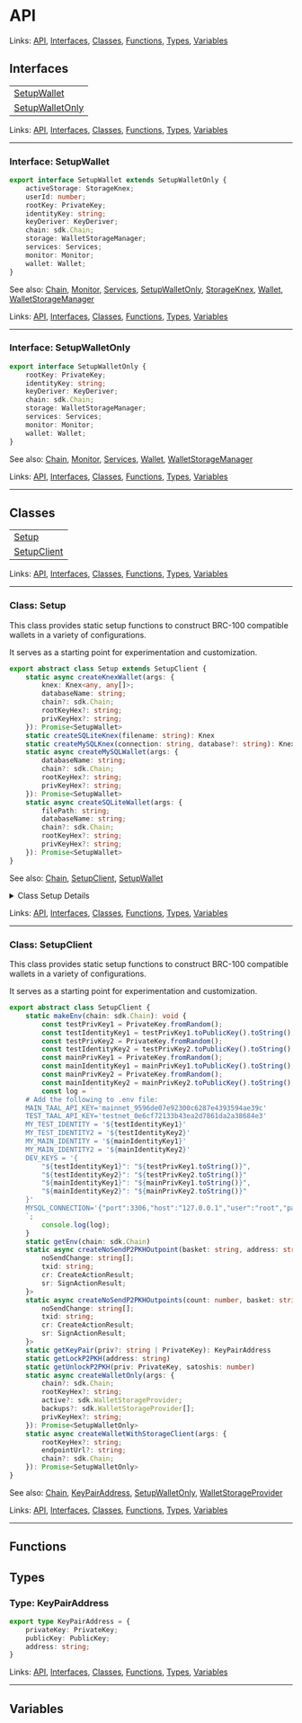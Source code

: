# API

Links: [API](#api), [Interfaces](#interfaces), [Classes](#classes), [Functions](#functions), [Types](#types), [Variables](#variables)

## Interfaces

| |
| --- |
| [SetupWallet](#interface-setupwallet) |
| [SetupWalletOnly](#interface-setupwalletonly) |

Links: [API](#api), [Interfaces](#interfaces), [Classes](#classes), [Functions](#functions), [Types](#types), [Variables](#variables)

---

### Interface: SetupWallet

```ts
export interface SetupWallet extends SetupWalletOnly {
    activeStorage: StorageKnex;
    userId: number;
    rootKey: PrivateKey;
    identityKey: string;
    keyDeriver: KeyDeriver;
    chain: sdk.Chain;
    storage: WalletStorageManager;
    services: Services;
    monitor: Monitor;
    wallet: Wallet;
}
```

See also: [Chain](#type-chain), [Monitor](#class-monitor), [Services](#class-services), [SetupWalletOnly](#interface-setupwalletonly), [StorageKnex](#class-storageknex), [Wallet](#class-wallet), [WalletStorageManager](#class-walletstoragemanager)

Links: [API](#api), [Interfaces](#interfaces), [Classes](#classes), [Functions](#functions), [Types](#types), [Variables](#variables)

---
### Interface: SetupWalletOnly

```ts
export interface SetupWalletOnly {
    rootKey: PrivateKey;
    identityKey: string;
    keyDeriver: KeyDeriver;
    chain: sdk.Chain;
    storage: WalletStorageManager;
    services: Services;
    monitor: Monitor;
    wallet: Wallet;
}
```

See also: [Chain](#type-chain), [Monitor](#class-monitor), [Services](#class-services), [Wallet](#class-wallet), [WalletStorageManager](#class-walletstoragemanager)

Links: [API](#api), [Interfaces](#interfaces), [Classes](#classes), [Functions](#functions), [Types](#types), [Variables](#variables)

---
## Classes

| |
| --- |
| [Setup](#class-setup) |
| [SetupClient](#class-setupclient) |

Links: [API](#api), [Interfaces](#interfaces), [Classes](#classes), [Functions](#functions), [Types](#types), [Variables](#variables)

---

### Class: Setup

This class provides static setup functions to construct BRC-100 compatible
wallets in a variety of configurations.

It serves as a starting point for experimentation and customization.

```ts
export abstract class Setup extends SetupClient {
    static async createKnexWallet(args: {
        knex: Knex<any, any[]>;
        databaseName: string;
        chain?: sdk.Chain;
        rootKeyHex?: string;
        privKeyHex?: string;
    }): Promise<SetupWallet> 
    static createSQLiteKnex(filename: string): Knex 
    static createMySQLKnex(connection: string, database?: string): Knex 
    static async createMySQLWallet(args: {
        databaseName: string;
        chain?: sdk.Chain;
        rootKeyHex?: string;
        privKeyHex?: string;
    }): Promise<SetupWallet> 
    static async createSQLiteWallet(args: {
        filePath: string;
        databaseName: string;
        chain?: sdk.Chain;
        rootKeyHex?: string;
        privKeyHex?: string;
    }): Promise<SetupWallet> 
}
```

See also: [Chain](#type-chain), [SetupClient](#class-setupclient), [SetupWallet](#interface-setupwallet)

<details>

<summary>Class Setup Details</summary>

#### Method createKnexWallet

Adds `Knex` based storage to a `Wallet` configured by `Setup.createWalletOnly`

```ts
static async createKnexWallet(args: {
    knex: Knex<any, any[]>;
    databaseName: string;
    chain?: sdk.Chain;
    rootKeyHex?: string;
    privKeyHex?: string;
}): Promise<SetupWallet> 
```
See also: [Chain](#type-chain), [SetupWallet](#interface-setupwallet)

</details>

Links: [API](#api), [Interfaces](#interfaces), [Classes](#classes), [Functions](#functions), [Types](#types), [Variables](#variables)

---
### Class: SetupClient

This class provides static setup functions to construct BRC-100 compatible
wallets in a variety of configurations.

It serves as a starting point for experimentation and customization.

```ts
export abstract class SetupClient {
    static makeEnv(chain: sdk.Chain): void {
        const testPrivKey1 = PrivateKey.fromRandom();
        const testIdentityKey1 = testPrivKey1.toPublicKey().toString();
        const testPrivKey2 = PrivateKey.fromRandom();
        const testIdentityKey2 = testPrivKey2.toPublicKey().toString();
        const mainPrivKey1 = PrivateKey.fromRandom();
        const mainIdentityKey1 = mainPrivKey1.toPublicKey().toString();
        const mainPrivKey2 = PrivateKey.fromRandom();
        const mainIdentityKey2 = mainPrivKey2.toPublicKey().toString();
        const log = `
    # Add the following to .env file:
    MAIN_TAAL_API_KEY='mainnet_9596de07e92300c6287e4393594ae39c'
    TEST_TAAL_API_KEY='testnet_0e6cf72133b43ea2d7861da2a38684e3'
    MY_TEST_IDENTITY = '${testIdentityKey1}'
    MY_TEST_IDENTITY2 = '${testIdentityKey2}'
    MY_MAIN_IDENTITY = '${mainIdentityKey1}'
    MY_MAIN_IDENTITY2 = '${mainIdentityKey2}'
    DEV_KEYS = '{
        "${testIdentityKey1}": "${testPrivKey1.toString()}",
        "${testIdentityKey2}": "${testPrivKey2.toString()}"
        "${mainIdentityKey1}": "${mainPrivKey1.toString()}",
        "${mainIdentityKey2}": "${mainPrivKey2.toString()}"
    }'
    MYSQL_CONNECTION='{"port":3306,"host":"127.0.0.1","user":"root","password":"<your_password>","database":"<your_database>", "timezone": "Z"}'
    `;
        console.log(log);
    }
    static getEnv(chain: sdk.Chain) 
    static async createNoSendP2PKHOutpoint(basket: string, address: string, satoshis: number, noSendChange: string[] | undefined, wallet: WalletInterface): Promise<{
        noSendChange: string[];
        txid: string;
        cr: CreateActionResult;
        sr: SignActionResult;
    }> 
    static async createNoSendP2PKHOutpoints(count: number, basket: string, address: string, satoshis: number, noSendChange: string[] | undefined, wallet: WalletInterface): Promise<{
        noSendChange: string[];
        txid: string;
        cr: CreateActionResult;
        sr: SignActionResult;
    }> 
    static getKeyPair(priv?: string | PrivateKey): KeyPairAddress 
    static getLockP2PKH(address: string) 
    static getUnlockP2PKH(priv: PrivateKey, satoshis: number) 
    static async createWalletOnly(args: {
        chain?: sdk.Chain;
        rootKeyHex?: string;
        active?: sdk.WalletStorageProvider;
        backups?: sdk.WalletStorageProvider[];
        privKeyHex?: string;
    }): Promise<SetupWalletOnly> 
    static async createWalletWithStorageClient(args: {
        rootKeyHex?: string;
        endpointUrl?: string;
        chain?: sdk.Chain;
    }): Promise<SetupWalletOnly> 
}
```

See also: [Chain](#type-chain), [KeyPairAddress](#type-keypairaddress), [SetupWalletOnly](#interface-setupwalletonly), [WalletStorageProvider](#interface-walletstorageprovider)

Links: [API](#api), [Interfaces](#interfaces), [Classes](#classes), [Functions](#functions), [Types](#types), [Variables](#variables)

---
## Functions

## Types

### Type: KeyPairAddress

```ts
export type KeyPairAddress = {
    privateKey: PrivateKey;
    publicKey: PublicKey;
    address: string;
}
```

Links: [API](#api), [Interfaces](#interfaces), [Classes](#classes), [Functions](#functions), [Types](#types), [Variables](#variables)

---
## Variables

